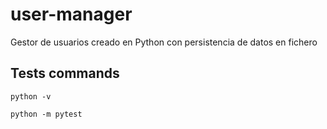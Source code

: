 # user-manager

Gestor de usuarios creado en Python con persistencia de datos en fichero

## Tests commands

```
python -v
```

```
python -m pytest
```
